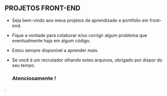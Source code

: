 ## PROJETOS FRONT-END

* Seja bem-vindo aos meus projetos de aprendizado e portifolio em front-end.

* Fique a vontade para colaborar e/ou corrigir algum problema que eventualmente haja em algum código. 

* Estou sempre disponível a aprender mais.

* Se você é um recrutador olhando estes arquivos, obrigado por dispor do seu tempo.

  ###  Atenciosamente !
.
  

